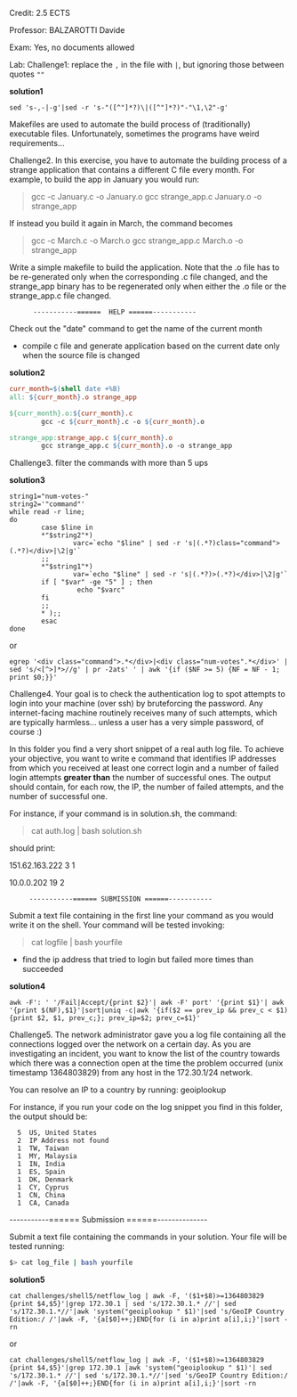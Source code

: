 Credit: 2.5 ECTS

Professor: BALZAROTTI Davide

Exam: Yes, no documents allowed

Lab: 
Challenge1: replace the `,` in the file with `|`, but ignoring those between quotes `""`

**solution1**
```shell
sed 's-,-|-g'|sed -r 's-"([^"]*?)\|([^"]*?)"-"\1,\2"-g'
```
Makefiles are used to automate the build process of (traditionally)
executable files. Unfortunately, sometimes the programs have weird
requirements...

Challenge2. In this exercise, you have to automate the building process of
a strange application that contains a different C file
every month. For example, to build the app in January you would run:
 > gcc -c January.c -o January.o
 > gcc strange_app.c January.o -o strange_app

If instead you build it again in March, the command becomes
 > gcc -c March.c -o March.o
 > gcc strange_app.c March.o -o strange_app

Write a simple makefile to build the application.
Note that the .o file has to be re-generated only when the
corresponding .c file changed, and the strange_app binary
has to be regenerated only when either the .o file or the
strange_app.c file changed.

          -----------======  HELP ======-----------

Check out the "date" command to get the name of the current month

- compile c file and generate application based on the current date only when the source file is changed

**solution2**
```Makefile
curr_month=$(shell date +%B)
all: ${curr_month}.o strange_app

${curr_month}.o:${curr_month}.c
        gcc -c ${curr_month}.c -o ${curr_month}.o

strange_app:strange_app.c ${curr_month}.o
        gcc strange_app.c ${curr_month}.o -o strange_app
```

Challenge3. filter the commands with more than 5 ups 

**solution3**

```shell
string1="num-votes-"
string2='"command"'
while read -r line;
do
        case $line in
        *"$string2"*)
                varc=`echo "$line" | sed -r 's|(.*?)class="command">(.*?)</div>|\2|g'`
        ;;
        *"$string1"*)
                var=`echo "$line" | sed -r 's|(.*?)>(.*?)</div>|\2|g'`
        if [ "$var" -ge "5" ] ; then
                 echo "$varc"
        fi
        ;;
        * );;
        esac
done
```
or
```shell
egrep '<div class="command">.*</div>|<div class="num-votes".*</div>' | sed 's/<[^>]*>//g' | pr -2ats' ' | awk '{if ($NF >= 5) {NF = NF - 1; print $0;}}'
```

Challenge4. Your goal is to check the authentication log to spot attempts to login into
your machine (over ssh) by bruteforcing the password. Any internet-facing
machine routinely receives many of such attempts, which are typically
harmless... unless a user has a very simple password, of course :)

In this folder you find a very short snippet of a real auth log file.
To achieve your objective, you want to write e command that identifies
IP addresses from which you received at least one correct login and a
number of failed login attempts **greater than** the number of successful ones.
The output should contain, for each row, the IP, the number of failed
attempts, and the number of successful one.

For instance, if your command is in solution.sh, the command:
> cat auth.log | bash solution.sh

should print:

151.62.163.222 3 1

10.0.0.202 19 2

         -----------====== SUBMISSION ======-----------

Submit a text file containing in the first line your command
as you would write it on the shell. Your command will be tested invoking:

> cat logfile | bash yourfile

- find the ip address that tried to login but failed more times than succeeded

**solution4**

```shell
awk -F': ' '/Fail|Accept/{print $2}'| awk -F' port' '{print $1}'| awk '{print $(NF),$1}'|sort|uniq -c|awk '{if($2 == prev_ip && prev_c < $1){print $2, $1, prev_c;}; prev_ip=$2; prev_c=$1}'     
```

Challenge5. The network administrator gave you a log file containing all the connections
logged over the network on a certain day. As you are investigating an incident,
you want to know the list of the country towards which there was a connection
open at the time the problem occurred (unix timestamp 1364803829) from any
host in the 172.30.1/24 network.

You can resolve an IP to a country by running: geoiplookup <ip>

For instance, if you run your code on the log snippet you find
in this folder, the output should be:

      5  US, United States
      2  IP Address not found
      1  TW, Taiwan
      1  MY, Malaysia
      1  IN, India
      1  ES, Spain
      1  DK, Denmark
      1  CY, Cyprus
      1  CN, China
      1  CA, Canada

 -----------====== Submission  ======--------------

Submit a text file containing the commands in your solution.
Your file will be tested running:
```bash
$> cat log_file | bash yourfile
```
**solution5**
```shell
cat challenges/shell5/netflow_log | awk -F, '($1+$8)>=1364803829 {print $4,$5}'|grep 172.30.1 | sed 's/172.30.1.* //'| sed 's/172.30.1.*//'|awk 'system("geoiplookup " $1)'|sed 's/GeoIP Country Edition:/ /'|awk -F, '{a[$0]++;}END{for (i in a)print a[i],i;}'|sort -rn
``` 
or
```shell
cat challenges/shell5/netflow_log | awk -F, '($1+$8)>=1364803829 {print $4,$5}'|grep 172.30.1 |awk 'system("geoiplookup " $1)'| sed 's/172.30.1.* //'| sed 's/172.30.1.*//'|sed 's/GeoIP Country Edition:/ /'|awk -F, '{a[$0]++;}END{for (i in a)print a[i],i;}'|sort -rn
```
